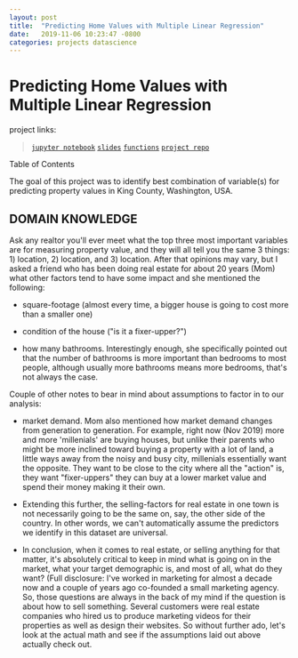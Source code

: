 ```yaml
---
layout: post
title:  "Predicting Home Values with Multiple Linear Regression"
date:   2019-11-06 10:23:47 -0800
categories: projects datascience
---
```


# Predicting Home Values with Multiple Linear Regression

project links:
> [`jupyter notebook`](./projects/king-county/notebook.html)
> [`slides`](./projects/king-county/slides/index.html)
> [`functions`](./code.html)
> [`project repo`](./)

Table of Contents


The goal of this project was to identify best combination of variable(s) for predicting property values in King County, Washington, USA.

## DOMAIN KNOWLEDGE
Ask any realtor you'll ever meet what the top three most important variables are for measuring property value, and they will all tell you the same 3 things: 1) location, 2) location, and 3) location. After that opinions may vary, but I asked a friend who has been doing real estate for about 20 years (Mom) what other factors tend to have some impact and she mentioned the following:

* square-footage (almost every time, a bigger house is going to cost more than a smaller one)

* condition of the house ("is it a fixer-upper?")

* how many bathrooms. Interestingly enough, she specifically pointed out that the number of bathrooms is more important than bedrooms to most people, although usually more bathrooms means more bedrooms, that's not always the case.

Couple of other notes to bear in mind about assumptions to factor in to our analysis:

* market demand. Mom also mentioned how market demand changes from generation to generation. For example, right now (Nov 2019) more and more 'millenials' are buying houses, but unlike their parents who might be more inclined toward buying a property with a lot of land, a little ways away from the noisy and busy city, millenials essentially want the opposite. They want to be close to the city where all the "action" is, they want "fixer-uppers" they can buy at a lower market value and spend their money making it their own.

* Extending this further, the selling-factors for real estate in one town is not necessarily going to be the same on, say, the other side of the country. In other words, we can't automatically assume the predictors we identify in this dataset are universal.

* In conclusion, when it comes to real estate, or selling anything for that matter, it's absolutely critical to keep in mind what is going on in the market, what your target demographic is, and most of all, what do they want? (Full disclosure: I've worked in marketing for almost a decade now and a couple of years ago co-founded a small marketing agency. So, those questions are always in the back of my mind if the question is about how to sell something. Several customers were real estate companies who hired us to produce marketing videos for their properties as well as design their websites. So without further ado, let's look at the actual math and see if the assumptions laid out above actually check out.
